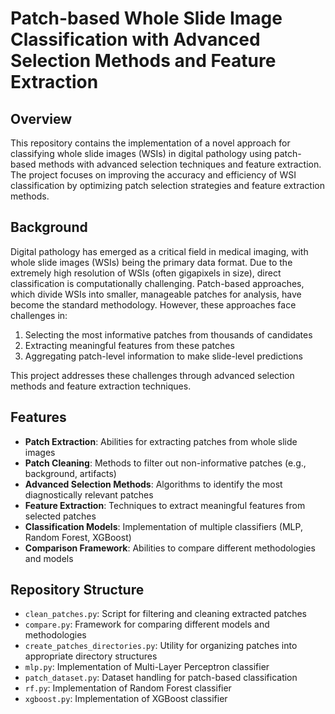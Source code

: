 # Patch-based Whole Slide Image Classification with Advanced Selection Methods and Feature Extraction

## Overview

This repository contains the implementation of a novel approach for classifying whole slide images (WSIs) in digital pathology using patch-based methods with advanced selection techniques and feature extraction. The project focuses on improving the accuracy and efficiency of WSI classification by optimizing patch selection strategies and feature extraction methods.

## Background

Digital pathology has emerged as a critical field in medical imaging, with whole slide images (WSIs) being the primary data format. Due to the extremely high resolution of WSIs (often gigapixels in size), direct classification is computationally challenging. Patch-based approaches, which divide WSIs into smaller, manageable patches for analysis, have become the standard methodology. However, these approaches face challenges in:

1. Selecting the most informative patches from thousands of candidates
2. Extracting meaningful features from these patches
3. Aggregating patch-level information to make slide-level predictions

This project addresses these challenges through advanced selection methods and feature extraction techniques.

## Features

- **Patch Extraction**: Abilities for extracting patches from whole slide images
- **Patch Cleaning**: Methods to filter out non-informative patches (e.g., background, artifacts)
- **Advanced Selection Methods**: Algorithms to identify the most diagnostically relevant patches
- **Feature Extraction**: Techniques to extract meaningful features from selected patches
- **Classification Models**: Implementation of multiple classifiers (MLP, Random Forest, XGBoost)
- **Comparison Framework**: Abilities to compare different methodologies and models

## Repository Structure

- `clean_patches.py`: Script for filtering and cleaning extracted patches
- `compare.py`: Framework for comparing different models and methodologies
- `create_patches_directories.py`: Utility for organizing patches into appropriate directory structures
- `mlp.py`: Implementation of Multi-Layer Perceptron classifier
- `patch_dataset.py`: Dataset handling for patch-based classification
- `rf.py`: Implementation of Random Forest classifier
- `xgboost.py`: Implementation of XGBoost classifier
